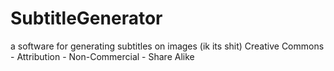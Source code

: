 # SubtitleGenerator
a software for generating subtitles on images (ik its shit)
Creative Commons - Attribution - Non-Commercial - Share Alike
